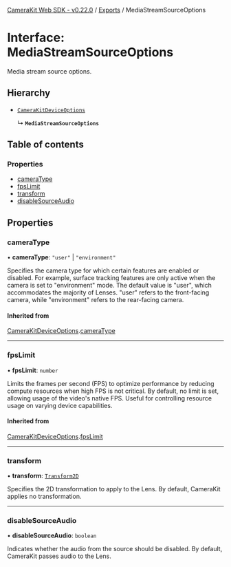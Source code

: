 [CameraKit Web SDK - v0.22.0](../README.md) / [Exports](../modules.md) / MediaStreamSourceOptions

# Interface: MediaStreamSourceOptions

Media stream source options.

## Hierarchy

- [`CameraKitDeviceOptions`](CameraKitDeviceOptions.md)

  ↳ **`MediaStreamSourceOptions`**

## Table of contents

### Properties

- [cameraType](MediaStreamSourceOptions.md#cameratype)
- [fpsLimit](MediaStreamSourceOptions.md#fpslimit)
- [transform](MediaStreamSourceOptions.md#transform)
- [disableSourceAudio](MediaStreamSourceOptions.md#disablesourceaudio)

## Properties

### cameraType

• **cameraType**: ``"user"`` \| ``"environment"``

Specifies the camera type for which certain features are enabled or disabled.
For example, surface tracking features are only active when the camera is set to "environment" mode.
The default value is "user", which accommodates the majority of Lenses.
"user" refers to the front-facing camera, while "environment" refers to the rear-facing camera.

#### Inherited from

[CameraKitDeviceOptions](CameraKitDeviceOptions.md).[cameraType](CameraKitDeviceOptions.md#cameratype)

___

### fpsLimit

• **fpsLimit**: `number`

Limits the frames per second (FPS) to optimize performance by reducing compute resources
when high FPS is not critical. By default, no limit is set, allowing usage of the video's native FPS.
Useful for controlling resource usage on varying device capabilities.

#### Inherited from

[CameraKitDeviceOptions](CameraKitDeviceOptions.md).[fpsLimit](CameraKitDeviceOptions.md#fpslimit)

___

### transform

• **transform**: [`Transform2D`](../classes/Transform2D.md)

Specifies the 2D transformation to apply to the Lens.
By default, CameraKit applies no transformation.

___

### disableSourceAudio

• **disableSourceAudio**: `boolean`

Indicates whether the audio from the source should be disabled.
By default, CameraKit passes audio to the Lens.
